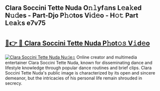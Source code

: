 ## Clara Soccini Tette Nuda O𝚗𝚕yf𝚊ns L𝚎a𝚔ed N𝚞𝚍es - Part-Djo P𝚑𝚘tos Vi𝚍𝚎o - H𝚘𝚝 Part L𝚎a𝚔s e7v75

# <h2><a href="http://kf22hg.oniu.top/?m=Clara+Soccini+Tette+Nuda">🔗👉 🔴 Clara Soccini Tette Nuda P𝚑ot𝚘𝚜 V𝚒d𝚎o</a></h2>

[![Clara Soccini Tette Nuda Nu𝚍e𝚜](https://i.imgur.com/0qMVB7G.gif)](http://kf22hg.oniu.top/?m=Clara+Soccini+Tette+Nuda)
Online creator and multimedia entertainer Clara Soccini Tette Nuda, known for disseminating dance and lifestyle knowledge through popular dance routines and brief clips. Clara Soccini Tette Nuda's public image is characterized by its open and sincere demeanor, but the intricacies of his personal life remain shrouded in secrecy.  
